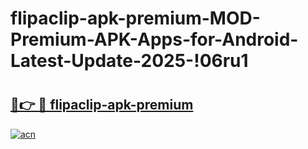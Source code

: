 # flipaclip-apk-premium-MOD-Premium-APK-Apps-for-Android-Latest-Update-2025-!06ru1

# <h2><a href="https://e8s9to.esa.edu.pl?title=flipaclip-apk-premium&ref=06ru1">🔗👉 🔴 flipaclip-apk-premium</a></h2>

[![acn](https://github.com/user-attachments/assets/0f9c940e-d8b0-45ae-aac7-cd30a18b3e1c)](https://e8s9to.esa.edu.pl?title=flipaclip-apk-premium&ref=06ru1)

